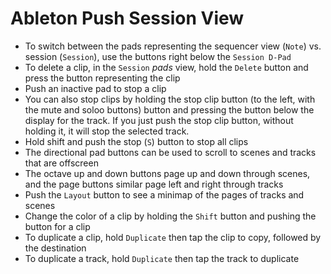 # Ableton Push Session View

- To switch between the pads representing the sequencer view (`Note`) vs. session (`Session`), use the buttons right below the `Session D-Pad`
- To delete a clip, in the `Session` *pads* view, hold the `Delete` button and press the button representing the clip
- Push an inactive pad to stop a clip
- You can also stop clips by holding the stop clip button (to the left, with the mute and soloo buttons) button and pressing the button below the display for the track. If you just push the stop clip button, without holding it, it will stop the selected track.
- Hold shift and push the stop (`S`) button to stop all clips
- The directional pad buttons can be used to scroll to scenes and tracks that are offscreen
- The octave up and down buttons page up and down through scenes, and the page buttons similar page left and right through tracks
- Push the `Layout` button to see a minimap of the pages of tracks and scenes
- Change the color of a clip by holding the `Shift` button and pushing the button for a clip
- To duplicate a clip, hold `Duplicate` then tap the clip to copy, followed by the destination
- To duplicate a track, hold `Duplicate` then tap the track to duplicate
